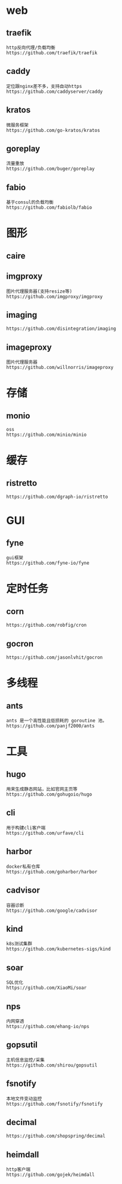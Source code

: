 # web
## traefik
```
http反向代理/负载均衡
https://github.com/traefik/traefik
```

## caddy
```
定位跟nginx差不多，支持自动https
https://github.com/caddyserver/caddy
```

## kratos
```
微服务框架
https://github.com/go-kratos/kratos
```



## goreplay
```
流量重放
https://github.com/buger/goreplay
```

## fabio
```
基于consul的负载均衡
https://github.com/fabiolb/fabio
```


# 图形
## caire

## imgproxy
```
图片代理服务器(支持resize等)
https://github.com/imgproxy/imgproxy
```

## imaging
```
https://github.com/disintegration/imaging
```

## imageproxy
```
图片代理服务器
https://github.com/willnorris/imageproxy
```

# 存储
## monio
```
oss
https://github.com/minio/minio
```

# 缓存
## ristretto
```
https://github.com/dgraph-io/ristretto
```

# GUI


## fyne
```
gui框架
https://github.com/fyne-io/fyne
```

# 定时任务

## corn 
```
https://github.com/robfig/cron
```

## gocron
```
https://github.com/jasonlvhit/gocron
```

# 多线程

## ants
```
ants 是一个高性能且低损耗的 goroutine 池。
https://github.com/panjf2000/ants
```

# 工具

## hugo
```
用来生成静态网站，比如官网主页等
https://github.com/gohugoio/hugo
```

## cli
```
用于构建cli客户端
https://github.com/urfave/cli
```

## harbor

```
docker私有仓库
https://github.com/goharbor/harbor
```

## cadvisor
```
容器诊断
https://github.com/google/cadvisor
```

## kind
```
k8s测试集群
https://github.com/kubernetes-sigs/kind
```

## soar
```
SQL优化
https://github.com/XiaoMi/soar
```

## nps
```
内网穿透
https://github.com/ehang-io/nps
```

## gopsutil
```
主机信息监控/采集
https://github.com/shirou/gopsutil
```

## fsnotify
```
本地文件变动监控
https://github.com/fsnotify/fsnotify
```

## decimal
```
https://github.com/shopspring/decimal
```

## heimdall
```
http客户端
https://github.com/gojek/heimdall
```
